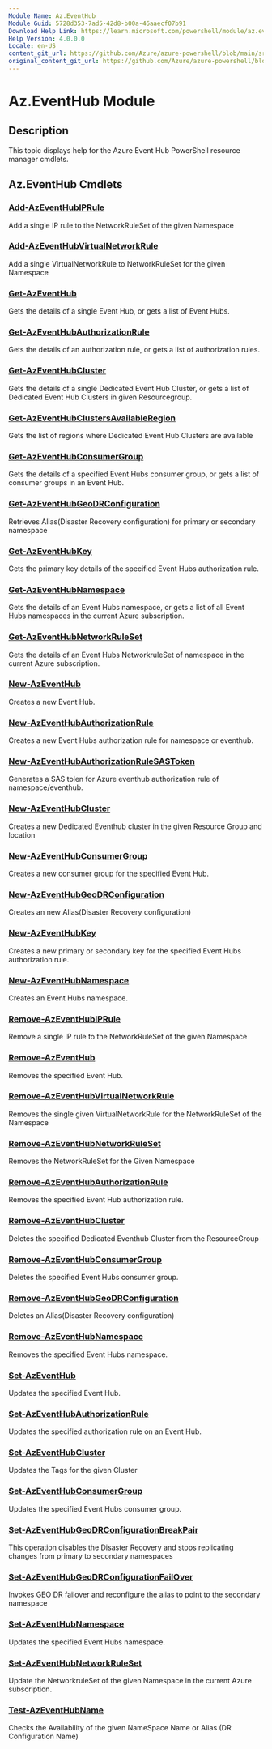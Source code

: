 ```yaml
---
Module Name: Az.EventHub
Module Guid: 5728d353-7ad5-42d8-b00a-46aaecf07b91
Download Help Link: https://learn.microsoft.com/powershell/module/az.eventhub
Help Version: 4.0.0.0
Locale: en-US
content_git_url: https://github.com/Azure/azure-powershell/blob/main/src/EventHub/EventHub/help/Az.EventHub.md
original_content_git_url: https://github.com/Azure/azure-powershell/blob/main/src/EventHub/EventHub/help/Az.EventHub.md
---
```


# Az.EventHub Module
## Description
This topic displays help for the Azure Event Hub PowerShell resource manager cmdlets.

## Az.EventHub Cmdlets
### [Add-AzEventHubIPRule](Add-AzEventHubIPRule.md)
Add a single IP rule to the NetworkRuleSet of the given Namespace

### [Add-AzEventHubVirtualNetworkRule](Add-AzEventHubVirtualNetworkRule.md)
Add a single VirtualNetworkRule to NetworkRuleSet for the given Namespace

### [Get-AzEventHub](Get-AzEventHub.md)
Gets the details of a single Event Hub, or gets a list of Event Hubs.

### [Get-AzEventHubAuthorizationRule](Get-AzEventHubAuthorizationRule.md)
Gets the details of an authorization rule, or gets a list of authorization rules.

### [Get-AzEventHubCluster](Get-AzEventHubCluster.md)
Gets the details of a single Dedicated Event Hub Cluster, or gets a list of Dedicated Event Hub Clusters in given Resourcegroup.

### [Get-AzEventHubClustersAvailableRegion](Get-AzEventHubClustersAvailableRegion.md)
Gets the list of regions where Dedicated Event Hub Clusters are available

### [Get-AzEventHubConsumerGroup](Get-AzEventHubConsumerGroup.md)
Gets the details of a specified Event Hubs consumer group, or gets a list of consumer groups in an Event Hub.

### [Get-AzEventHubGeoDRConfiguration](Get-AzEventHubGeoDRConfiguration.md)
Retrieves Alias(Disaster Recovery configuration) for primary or secondary namespace

### [Get-AzEventHubKey](Get-AzEventHubKey.md)
Gets the primary key details of the specified Event Hubs authorization rule.

### [Get-AzEventHubNamespace](Get-AzEventHubNamespace.md)
Gets the details of an Event Hubs namespace, or gets a list of all Event Hubs namespaces in the current Azure subscription.

### [Get-AzEventHubNetworkRuleSet](Get-AzEventHubNetworkRuleSet.md)
Gets the details of an Event Hubs NetworkruleSet of namespace in the current Azure subscription.

### [New-AzEventHub](New-AzEventHub.md)
Creates a new Event Hub.

### [New-AzEventHubAuthorizationRule](New-AzEventHubAuthorizationRule.md)
Creates a new Event Hubs authorization rule for namespace or eventhub.

### [New-AzEventHubAuthorizationRuleSASToken](New-AzEventHubAuthorizationRuleSASToken.md)
Generates a SAS tolen for Azure eventhub authorization rule of namespace/eventhub.

### [New-AzEventHubCluster](New-AzEventHubCluster.md)
Creates a new Dedicated Eventhub cluster in the given Resource Group and location

### [New-AzEventHubConsumerGroup](New-AzEventHubConsumerGroup.md)
Creates a new consumer group for the specified Event Hub.

### [New-AzEventHubGeoDRConfiguration](New-AzEventHubGeoDRConfiguration.md)
Creates an new Alias(Disaster Recovery configuration)

### [New-AzEventHubKey](New-AzEventHubKey.md)
Creates a new primary or secondary key for the specified Event Hubs authorization rule.

### [New-AzEventHubNamespace](New-AzEventHubNamespace.md)
Creates an Event Hubs namespace.

### [Remove-AzEventHubIPRule](Remove-AzEventHubIPRule.md)
Remove a single IP rule to the NetworkRuleSet of the given Namespace

### [Remove-AzEventHub](Remove-AzEventHub.md)
Removes the specified Event Hub.

### [Remove-AzEventHubVirtualNetworkRule](Remove-AzEventHubVirtualNetworkRule.md)
Removes the single given VirtualNetworkRule for the NetworkRuleSet of the Namespace

### [Remove-AzEventHubNetworkRuleSet](Remove-AzEventHubNetworkRuleSet.md)
Removes the NetworkRuleSet for the Given Namespace

### [Remove-AzEventHubAuthorizationRule](Remove-AzEventHubAuthorizationRule.md)
Removes the specified Event Hub authorization rule.

### [Remove-AzEventHubCluster](Remove-AzEventHubCluster.md)
Deletes the specified Dedicated Eventhub Cluster from the ResourceGroup

### [Remove-AzEventHubConsumerGroup](Remove-AzEventHubConsumerGroup.md)
Deletes the specified Event Hubs consumer group.

### [Remove-AzEventHubGeoDRConfiguration](Remove-AzEventHubGeoDRConfiguration.md)
Deletes an Alias(Disaster Recovery configuration)

### [Remove-AzEventHubNamespace](Remove-AzEventHubNamespace.md)
Removes the specified Event Hubs namespace.

### [Set-AzEventHub](Set-AzEventHub.md)
Updates the specified Event Hub.

### [Set-AzEventHubAuthorizationRule](Set-AzEventHubAuthorizationRule.md)
Updates the specified authorization rule on an Event Hub.

### [Set-AzEventHubCluster](Set-AzEventHubCluster.md)
Updates the Tags for the given Cluster

### [Set-AzEventHubConsumerGroup](Set-AzEventHubConsumerGroup.md)
Updates the specified Event Hubs consumer group.

### [Set-AzEventHubGeoDRConfigurationBreakPair](Set-AzEventHubGeoDRConfigurationBreakPair.md)
This operation disables the Disaster Recovery and stops replicating changes from primary to secondary namespaces

### [Set-AzEventHubGeoDRConfigurationFailOver](Set-AzEventHubGeoDRConfigurationFailOver.md)
Invokes GEO DR failover and reconfigure the alias to point to the secondary namespace

### [Set-AzEventHubNamespace](Set-AzEventHubNamespace.md)
Updates the specified Event Hubs namespace.

### [Set-AzEventHubNetworkRuleSet](Set-AzEventHubNetworkRuleSet.md)
Update the NetworkruleSet of the given Namespace in the current Azure subscription.

### [Test-AzEventHubName](Test-AzEventHubName.md)
Checks the Availability of the given NameSpace Name or Alias (DR Configuration Name)

